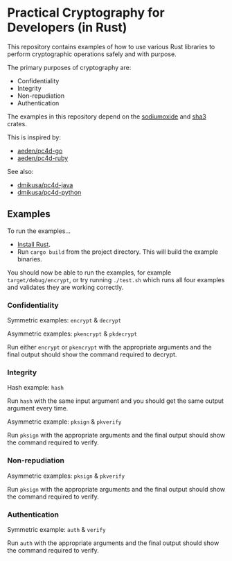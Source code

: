 # Practical Cryptography for Developers (in Rust)

This repository contains examples of how to use various Rust libraries to perform cryptographic operations safely and with purpose.

The primary purposes of cryptography are:

- Confidentiality
- Integrity
- Non-repudiation
- Authentication

The examples in this repository depend on the [sodiumoxide](https://crates.io/crates/sodiumoxide) and [sha3](https://crates.io/crates/sha3) crates.

This is inspired by:

- [aeden/pc4d-go](https://github.com/aeden/pc4d-go)
- [aeden/pc4d-ruby](https://github.com/aeden/pc4d-ruby)

See also:

- [dmikusa/pc4d-java](https://github.com/dmikusa/pc4d-java)
- [dmikusa/pc4d-python](https://github.com/dmikusa/pc4d-python)

## Examples

To run the examples...

- [Install Rust](https://rustup.rs/).
- Run `cargo build` from the project directory. This will build the example binaries.

You should now be able to run the examples, for example `target/debug/encrypt`, or try running `./test.sh` which runs all four examples and validates they are working correctly.

### Confidentiality

Symmetric examples: `encrypt` & `decrypt`

Asymmetric examples: `pkencrypt` & `pkdecrypt`

Run either `encrypt` or `pkencrypt` with the appropriate arguments and the final output should show the command required to decrypt.

### Integrity

Hash example: `hash`

Run `hash` with the same input argument and you should get the same output argument every time.

Asymmetric example: `pksign` & `pkverify`

Run `pksign` with the appropriate arguments and the final output should show the command required to verify.

### Non-repudiation

Asymmetric examples: `pksign` & `pkverify`

Run `pksign` with the appropriate arguments and the final output should show the command required to verify.

### Authentication

Symmetric example: `auth` & `verify`

Run `auth` with the appropriate arguments and the final output should show the command required to verify.
